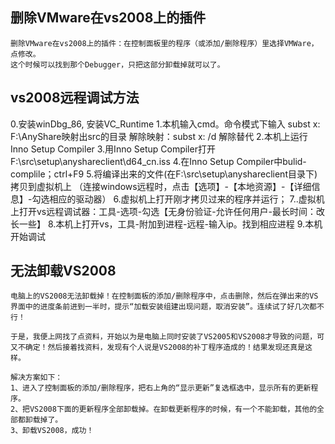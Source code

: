 



## 删除VMware在vs2008上的插件
	删除VMware在vs2008上的插件：在控制面板里的程序（或添加/删除程序）里选择VMWare，点修改。
	这个时候可以找到那个Debugger，只把这部分卸载掉就可以了。


## vs2008远程调试方法
0.安装winDbg_86, 安装VC_Runtime
1.本机输入cmd。命令模式下输入 subst x: F:\AnyShare映射出src的目录
    解除映射：subst x:  /d 解除替代
2.本机上运行Inno Setup Compiler
3.用Inno Setup Compiler打开F:\src\setup\anyshareclient\d64_cn.iss
4.在Inno Setup Compiler中bulid-complile；ctrl+F9
5.将编译出来的文件(在F:\src\setup\anyshareclient目录下)拷贝到虚拟机上
（连接windows远程时，点击【选项】-【本地资源】-【详细信息】-勾选相应的驱动器）
6.虚拟机上打开刚才拷贝过来的程序并运行；
7..虚拟机上打开vs远程调试器：工具-选项-勾选【无身份验证-允许任何用户-最长时间：改长一些】
8.本机上打开vs，工具-附加到进程-远程-输入ip。找到相应进程
9.本机开始调试


## 无法卸载VS2008
```
电脑上的VS2008无法卸载掉！在控制面板的添加/删除程序中，点击删除，然后在弹出来的VS界面中的进度条前进到一半时，提示“加载安装组建出现问题，取消安装”。连续试了好几次都不行！

于是，我便上网找了点资料，开始以为是电脑上同时安装了VS2005和VS2008才导致的问题，可又不确定！然后接着找资料，发现有个人说是VS2008的补丁程序造成的！结果发现还真是这样。

解决方案如下：
1、进入了控制面板的添加/删除程序，把右上角的“显示更新”复选框选中，显示所有的更新程序。
2、把VS2008下面的更新程序全部卸载掉。在卸载更新程序的时候，有一个不能卸载，其他的全部都卸载掉了。
3、卸载VS2008，成功！
```